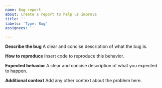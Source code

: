 ```yaml
---
name: Bug report
about: Create a report to help us improve
title: ''
labels: 'Type: Bug'
assignees: ''

---
```


**Describe the bug**
A clear and concise description of what the bug is.

**How to reproduce**
Insert code to reproduce this behavior.

**Expected behavior**
A clear and concise description of what you expected to happen.

**Additional context**
Add any other context about the problem here.
